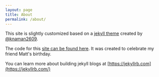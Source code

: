 ```yaml
---
layout: page
title: About
permalink: /about/
---
```


This site is slightly customized based on a [jekyll theme](https://github.com/knaman2609/clean) created by [@knaman2609](https://github.com/knaman2609).

The code for this [site can be found here](https://github.com/jasonlally/matts-birthday). It was created to celebrate my friend Matt's birthday.

You can learn more about building jekyll blogs at [https://jekyllrb.com](https://jekyllrb.com/)